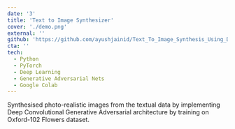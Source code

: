 ```yaml
---
date: '3'
title: 'Text to Image Synthesizer'
cover: './demo.png'
external: ''
github: 'https://github.com/ayushjainid/Text_To_Image_Synthesis_Using_DCGAN'
cta: ''
tech:
  - Python
  - PyTorch
  - Deep Learning
  - Generative Adversarial Nets
  - Google Colab
---
```


Synthesised photo-realistic images from the textual data by implementing Deep Convolutional Generative Adversarial architecture by training on Oxford-102 Flowers dataset.




